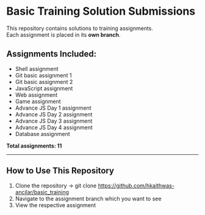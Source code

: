 # Basic Training Solution Submissions

This repository contains solutions to training assignments.  
Each assignment is placed in its **own branch**.

## Assignments Included:
- Shell assignment  
- Git basic assignment 1  
- Git basic assignment 2  
- JavaScript assignment  
- Web assignment
- Game assignment
- Advance JS Day 1 assignment
- Advance JS Day 2 assignment
- Advance JS Day 3 assignment
- Advance JS Day 4 assignment
- Database assignment

**Total assignments: 11**

---

## How to Use This Repository

1. Clone the repository -> git clone https://github.com/hkaithwas-ancilar/basic_training
2. Navigate to the assignment branch which you want to see
3. View the respective assignment
